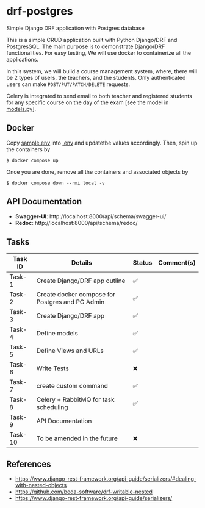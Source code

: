 # drf-postgres

Simple Django DRF application with Postgres database

This is a simple CRUD application built with Python Django/DRF and PostgresSQL.
The main purpose is to demonstrate Django/DRF functionalities. For easy
testing, We will use docker to containerize all the applications.

In this system, we will build a course management system, where, there will be
2 types of users, the teachers, and the students. Only authenticated users can
make `POST/PUT/PATCH/DELETE` requests.

Celery is integrated to send email to both teacher and registered students for 
any specific course on the day of the exam [see the model in 
[models.py](./courses/models.py)].

## Docker
Copy [sample.env](./sample.env) into [.env](./.env) and updatetbe values 
accordingly. Then, spin up the containers by

```
$ docker compose up
```

Once you are done, remove all the containers and associated objects by
```
$ docker compose down --rmi local -v
```

## API Documentation

* **Swagger-UI**: http://localhost:8000/api/schema/swagger-ui/
* **Redoc**: http://localhost:8000/api/schema/redoc/
## Tasks

| **Task ID** | **Details**                                     | **Status**         | **Comment(s)** |
|-------------|-------------------------------------------------|--------------------|----------------|
| Task-1      | Create Django/DRF app outline                   | :white_check_mark: |                |
| Task-2      | Create docker compose for Postgres and PG Admin | :white_check_mark: |                |
| Task-3      | Create Django/DRF app                           | :white_check_mark: |                |
| Task-4      | Define models                                   | :white_check_mark: |                |
| Task-5      | Define Views and URLs                           | :white_check_mark: |                |
| Task-6      | Write Tests                                     | :x:                |                |
| Task-7      | create custom command                           | :white_check_mark: |                |
| Task-8      | Celery + RabbitMQ for task scheduling           | :white_check_mark: |                |
| Task-9      | API Documentation                               |                    |                |
| Task-10     | To be amended in the future                     | :x:                |                |

## References
* https://www.django-rest-framework.org/api-guide/serializers/#dealing-with-nested-objects
* https://github.com/beda-software/drf-writable-nested
* https://www.django-rest-framework.org/api-guide/serializers/